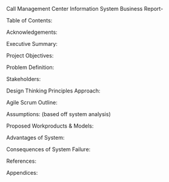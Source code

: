 Call Management Center Information System Business Report-

Table of Contents:

Acknowledgements:

Executive Summary:

Project Objectives:

Problem Definition:

Stakeholders:

Design Thinking Principles Approach:

Agile Scrum Outline:

Assumptions:
(based off system analysis)

Proposed Workproducts & Models:

Advantages of System:

Consequences of System Failure:

References: 

Appendices:
